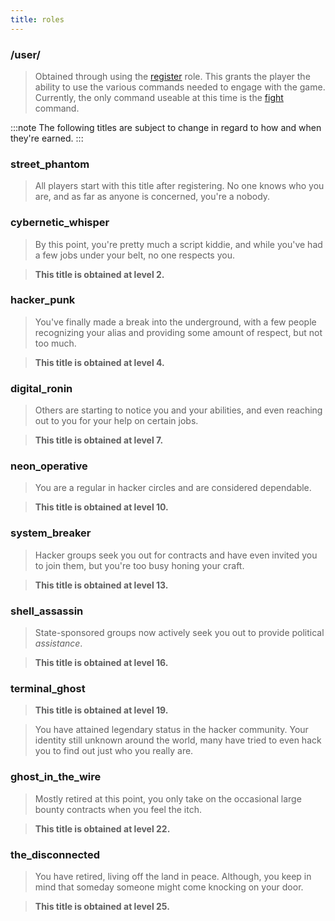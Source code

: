 ```yaml
---
title: roles
---
```


### /user/

> Obtained through using the [register](/commands/register) role. This grants the player the ability to use the various commands needed to engage with the game. Currently, the only command useable at this time is the [fight](/commands/fight) command.

:::note
The following titles are subject to change in regard to how and when they're earned.
:::

### street_phantom

> All players start with this title after registering. No one knows who you are, and as far as anyone is concerned, you're a nobody.

### cybernetic_whisper

> By this point, you're pretty much a script kiddie, and while you've had a few jobs under your belt, no one respects you.

> **This title is obtained at level 2.**

### hacker_punk

> You've finally made a break into the underground, with a few people recognizing your alias and providing some amount of respect, but not too much.

> **This title is obtained at level 4.**

### digital_ronin

> Others are starting to notice you and your abilities, and even reaching out to you for your help on certain jobs.

> **This title is obtained at level 7.**

### neon_operative

> You are a regular in hacker circles and are considered dependable.

> **This title is obtained at level 10.**

### system_breaker

> Hacker groups seek you out for contracts and have even invited you to join them, but you're too busy honing your craft.

> **This title is obtained at level 13.**

### shell_assassin

> State-sponsored groups now actively seek you out to provide political _assistance_.

> **This title is obtained at level 16.**

### terminal_ghost

> **This title is obtained at level 19.**

> You have attained legendary status in the hacker community. Your identity still unknown around the world, many have tried to even hack you to find out just who you really are.

### ghost_in_the_wire

> Mostly retired at this point, you only take on the occasional large bounty contracts when you feel the itch.

> **This title is obtained at level 22.**

### the_disconnected

> You have retired, living off the land in peace. Although, you keep in mind that someday someone might come knocking on your door.

> **This title is obtained at level 25.**
